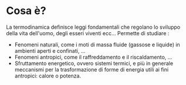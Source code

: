 # Cosa è?
La termodinamica definisce leggi fondamentali che regolano lo sviluppo della vita dell'uomo, degli esseri viventi ecc...
Permette di studiare :
- Fenomeni naturali, come i moti di massa fluide (gassose e liquide) in ambienti aperti e confinati, ...
- Fenomeni antropici, come il raffreddamento e il riscaldamento, ...
- Sfruttamento energetico, ovvero sistemi termici, e più in generale meccanismi per la trasformazione di forme di energia utili ai fini antropici: calore o potenza.
